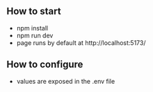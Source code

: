 ## How to start

- npm install
- npm run dev
- page runs by default at http://localhost:5173/

## How to configure

- values are exposed in the .env file
